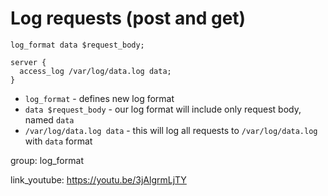 # Log requests (post and get)

```nginx
log_format data $request_body;

server {
  access_log /var/log/data.log data;
}
```

- `log_format` - defines new log format
- `data $request_body` - our log format will include only request body, named ```data```
- `/var/log/data.log data` - this will log all requests to ```/var/log/data.log``` with ```data``` format

group: log_format


link_youtube: https://youtu.be/3jAlgrmLjTY
